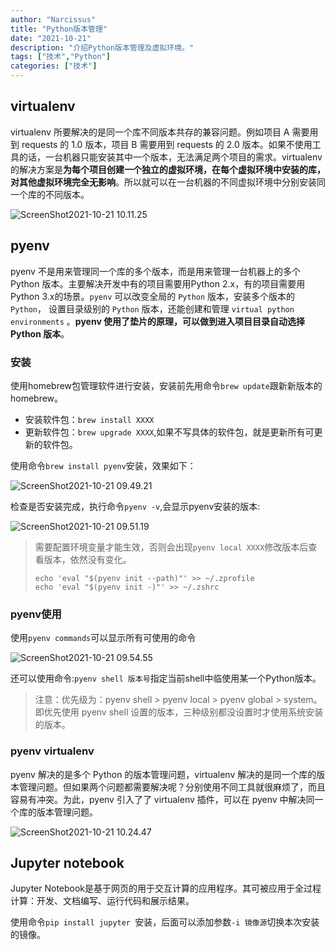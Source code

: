 ```yaml
---
author: "Narcissus"
title: "Python版本管理"
date: "2021-10-21"
description: "介绍Python版本管理及虚拟环境。"
tags: ["技术","Python"]
categories: ["技术"]
---
```


## virtualenv

virtualenv 所要解决的是同一个库不同版本共存的兼容问题。例如项目 A 需要用到 requests 的 1.0 版本，项目 B 需要用到 requests 的 2.0 版本。如果不使用工具的话，一台机器只能安装其中一个版本，无法满足两个项目的需求。virtualenv 的解决方案是**为每个项目创建一个独立的虚拟环境，在每个虚拟环境中安装的库，对其他虚拟环境完全无影响**。所以就可以在一台机器的不同虚拟环境中分别安装同一个库的不同版本。

![ScreenShot2021-10-21 10.11.25](https://narcissusblog-img.oss-cn-beijing.aliyuncs.com/uPic/file-10/ScreenShot2021-10-21%2010.11.25.png)

## pyenv

pyenv 不是用来管理同一个库的多个版本，而是用来管理一台机器上的多个 Python 版本。主要解决开发中有的项目需要用Python 2.x，有的项目需要用Python 3.x的场景。`pyenv` 可以改变全局的 `Python` 版本，安装多个版本的 `Python`， 设置目录级别的 `Python` 版本，还能创建和管理 `virtual python environments` 。**pyenv 使用了垫片的原理，可以做到进入项目目录自动选择 Python 版本**。

### 安装

使用homebrew包管理软件进行安装，安装前先用命令`brew update`跟新新版本的 homebrew。

- 安装软件包：`brew install XXXX`
- 更新软件包：`brew upgrade XXXX`,如果不写具体的软件包，就是更新所有可更新的软件包。

使用命令`brew install pyenv`安装，效果如下：

![ScreenShot2021-10-21 09.49.21](https://narcissusblog-img.oss-cn-beijing.aliyuncs.com/uPic/file-10/ScreenShot2021-10-21%2009.49.21.png)

检查是否安装完成，执行命令`pyenv -v`,会显示pyenv安装的版本:

![ScreenShot2021-10-21 09.51.19](https://narcissusblog-img.oss-cn-beijing.aliyuncs.com/uPic/file-10/ScreenShot2021-10-21%2009.51.19.png)

> 需要配置环境变量才能生效，否则会出现`pyenv local XXXX`修改版本后查看版本，依然没有变化。
>
> ```shell
> echo 'eval "$(pyenv init --path)"' >> ~/.zprofile
> echo 'eval "$(pyenv init -)"' >> ~/.zshrc
> ```

### pyenv使用

使用`pyenv commands`可以显示所有可使用的命令

![ScreenShot2021-10-21 09.54.55](https://narcissusblog-img.oss-cn-beijing.aliyuncs.com/uPic/file-10/ScreenShot2021-10-21%2009.54.55.png)

还可以使用命令:`pyenv shell 版本号`指定当前shell中临使用某一个Python版本。

> 注意：优先级为：pyenv shell > pyenv local > pyenv global > system。即优先使用 pyenv shell 设置的版本，三种级别都没设置时才使用系统安装的版本。

### pyenv virtualenv

pyenv 解决的是多个 Python 的版本管理问题，virtualenv 解决的是同一个库的版本管理问题。但如果两个问题都需要解决呢？分别使用不同工具就很麻烦了，而且容易有冲突。为此，pyenv 引入了了 virtualenv 插件，可以在 pyenv 中解决同一个库的版本管理问题。

![ScreenShot2021-10-21 10.24.47](https://narcissusblog-img.oss-cn-beijing.aliyuncs.com/uPic/file-10/ScreenShot2021-10-21%2010.24.47.png)

## Jupyter notebook

Jupyter Notebook是基于网页的用于交互计算的应用程序。其可被应用于全过程计算：开发、文档编写、运行代码和展示结果。

使用命令`pip install jupyter `安装，后面可以添加参数`-i 镜像源`切换本次安装的镜像。
